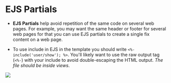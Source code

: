 # EJS Partials

- **EJS Partials** help avoid repetition of the same code on several web pages. For example, you may want the same header or footer for several web pages for that you can use EJS partials to create a single fix content on a web page.

 
 - To use include in EJS in the template you should write `<%- include('user/show'); %>`. You'll likely want to use the raw output tag (`<%-`) with your include to avoid double-escaping the HTML output. *The file should be inside views*.
 
 
![](https://res.cloudinary.com/practicaldev/image/fetch/s--NcyF1ajR--/c_limit%2Cf_auto%2Cfl_progressive%2Cq_auto%2Cw_880/https://thepracticaldev.s3.amazonaws.com/i/gk1bxrwovuxzc5gnu6g7.png)